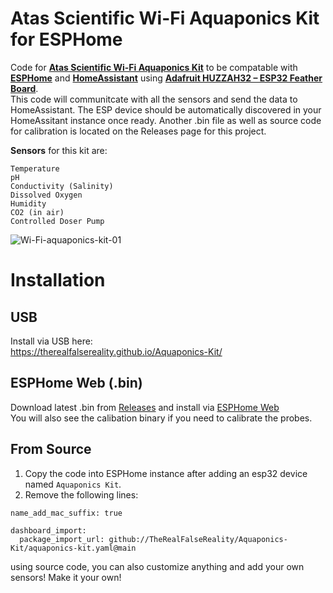 # Atas Scientific Wi-Fi Aquaponics Kit for ESPHome

Code for [**Atas Scientific Wi-Fi Aquaponics Kit**](https://atlas-scientific.com/product/wi-fi-aquaponics-kit/) to be compatable with [**ESPHome**](https://esphome.io/) and [**HomeAssistant**](https://www.home-assistant.io/) using [**Adafruit HUZZAH32 – ESP32 Feather Board**](https://www.adafruit.com/product/3405).  
This code will communitcate with all the sensors and send the data to HomeAssistant. The ESP device should be automatically discovered in your HomeAssitant instance once ready. Another .bin file as well as source code for calibration is located on the Releases page for this project.    

**Sensors** for this kit are:  
```
Temperature  
pH   
Conductivity (Salinity)  
Dissolved Oxygen  
Humidity  
CO2 (in air)  
Controlled Doser Pump  
```

![Wi-Fi-aquaponics-kit-01](https://github.com/TheRealFalseReality/Aquaponics-Kit/assets/106857076/defb7d02-b80c-4f63-b4a5-78aa1691ac1f)


# Installation

## USB
Install via USB here:  
https://therealfalsereality.github.io/Aquaponics-Kit/

## ESPHome Web (.bin)
Download latest .bin from [Releases](https://github.com/TheRealFalseReality/Aquaponics-Kit/releases) and install via [ESPHome Web](https://web.esphome.io/)  
You will also see the calibation binary if you need to calibrate the probes.

## From Source
1. Copy the code into ESPHome instance after adding an esp32 device named `Aquaponics Kit`. 
2. Remove the following lines:
```
name_add_mac_suffix: true
```
```
dashboard_import:
  package_import_url: github://TheRealFalseReality/Aquaponics-Kit/aquaponics-kit.yaml@main
```
using source code, you can also customize anything and add your own sensors! Make it your own!
